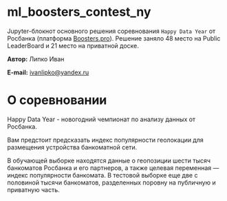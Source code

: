 # ml_boosters_contest_ny

Jupyter-блокнот основного решения соревнования `Happy Data Year` от Росбанка (платформа [Boosters.pro]).
Решение заняло 48 место на Public LeaderBoard и 21 место на приватной доске.

[Boosters.pro]:https://boosters.pro/champ_21

**Автор:** Липко Иван

**E-mail:** ivanlipko@yandex.ru


# О соревновании
Happy Data Year - новогодний чемпионат по анализу данных от Росбанка.

Вам предстоит предсказать индекс популярности геолокации для размещения устройства банкоматной сети.

В обучающей выборке находятся данные о геопозиции шести тысяч банкоматов Росбанка и его партнеров, а также целевая переменная — индекс популярности банкомата. В тестовой выборке еще две с половиной тысячи банкоматов, разделенных поровну на публичную и приватную часть.
